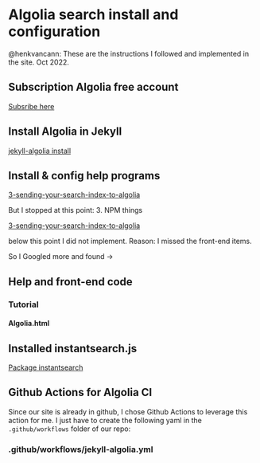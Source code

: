 # Algolia search install and configuration

@henkvancann: These are the instructions I followed and implemented in the site. Oct 2022.

## Subscription Algolia free account

[Subsribe here](https://www.algolia.com/)

## Install Algolia in Jekyll

[jekyll-algolia install](https://github.com/algolia/jekyll-algolia)

## Install & config help programs

[3-sending-your-search-index-to-algolia](https://forestry.io/blog/search-with-algolia-in-jekyll/#3-sending-your-search-index-to-algolia)

But I stopped at this point: 3. NPM things

[3-sending-your-search-index-to-algolia](https://forestry.io/blog/search-with-algolia-in-jekyll/#3-sending-your-search-index-to-algolia)

below this point I did not implement. Reason: I missed the front-end items.

So I Googled more and found ->

## Help and front-end code

### Tutorial

#### Algolia.html

## Installed instantsearch.js

[Package instantsearch](https://www.npmjs.com/package/instantsearch.js)

## Github Actions for Algolia CI

Since our site is already in github, I chose Github Actions to leverage this action for me. I just have to create the following yaml in the `.github/workflows` folder of our repo:

### .github/workflows/jekyll-algolia.yml
